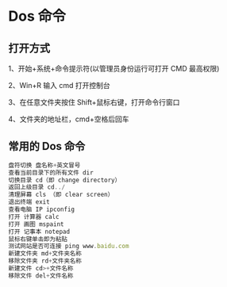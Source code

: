 # Dos 命令

## 打开方式

1、开始+系统+命令提示符(以管理员身份运行可打开 CMD 最高权限)

2、Win+R 输入 cmd 打开控制台

3、在任意文件夹按住 Shift+鼠标右键，打开命令行窗口

4、文件夹的地址栏，cmd+空格后回车

## 常用的 Dos 命令

```js
盘符切换 盘名称+英文冒号
查看当前目录下的所有文件 dir
切换目录 cd（即 change directory）
返回上级目录 cd../
清理屏幕 cls （即 clear screen）
退出终端 exit
查看电脑 IP ipconfig
打开 计算器 calc
打开 画图 mspaint
打开 记事本 notepad
鼠标右键单击即为粘贴
测试网站是否可连接 ping www.baidu.com
新建文件夹 md+文件夹名称
移除文件夹 rd+文件夹名称
新建文件 cd>+文件名称
移除文件 del+文件名称
```
